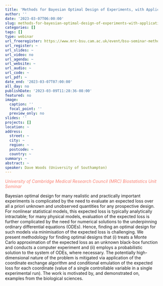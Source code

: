```yaml
---
title: 'Methods for Bayesian Optimal Design of Experiments, with Application in Biological Science'
author: ''
date: '2023-03-07T06:00:00'
slug: methods-for-bayesian-optimal-design-of-experiments-with-application-in-biological-science
categories: []
tags: []
type: webinar
url_freeregister: https://www.mrc-bsu.cam.ac.uk/event/bsu-seminar-methods-for-bayesian-optimal-design-of-experiments-with-application-in-biological-science/
url_register: ~
url_slides: ~
url_video: no
url_agenda: ~
url_website: ~
url_audio: ~
url_code: ~
url_pdf: ~
date_end: '2023-03-07T07:00:00'
all_day: no
publishDate: '2023-03-09T11:28:36-08:00'
featured: no
image:
  caption: ''
  focal_point: ''
  preview_only: no
slides: ''
projects: []
location: ~
address:
  street: ~
  city: ~
  region: ~
  postcode: ~
  country: ~
summary: ~
abstract: ~
speaker: Dave Woods (University of Southampton)
---
```

<span style="color: salmon;">*University of Cambridge Medical Research Council (MRC) Biostatistics Unit Seminar*</span>

<!--more-->
Bayesian optimal design for many realistic and practically important experiments is complicated by the need to evaluate an expected loss over all a priori unknown and unobserved quantities for any prospective design. For nonlinear statistical models, this expected loss is typically analytically intractable; for many physical models, evaluation of the expected loss is further complicated by the need for numerical solutions to the underpinning ordinary differential equations (ODEs). Hence, finding an optimal design for such models via minimisation of the expected loss is challenging. We present methodology for finding optimal designs that (i) treats a Monte Carlo approximation of the expected loss as an unknown black-box function and conducts a computer experiment and (ii) employs a probabilistic solution to the system of ODEs, where necessary.  The potentially high-dimensional nature of the problem is mitigated via application of the coordinate exchange algorithm and conditional emulation of the expected loss for each coordinate (value of a single controllable variable in a single experimental run). The work is motivated by, and demonstrated on, examples from the biological sciences.